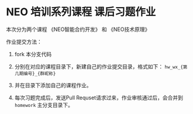 NEO 培训系列课程 课后习题作业
===

本次分为两个课程 《NEO智能合约开发》 和 《NEO技术原理》




作业提交方法： 

1. fork 本分支代码

2. 分别在对应的课程目录下，新建自己的作业提交目录，格式如下： `hw_wx_{第几期编号}_{群昵称}`

3. 并在目录下添加自己的课程作业。

4. 每次习题完成后，发送Pull Requset请求过来，作业审核通过后，会合并到 `homework` 主分支目录下。
